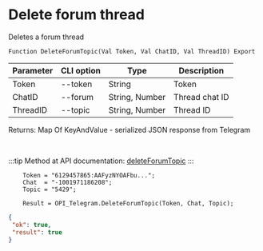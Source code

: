﻿---
sidebar_position: 6
---

# Delete forum thread
 Deletes a forum thread



`Function DeleteForumTopic(Val Token, Val ChatID, Val ThreadID) Export`

  | Parameter | CLI option | Type | Description |
  |-|-|-|-|
  | Token | --token | String | Token |
  | ChatID | --forum | String, Number | Thread chat ID |
  | ThreadID | --topic | String, Number | Thread ID |

  
  Returns:  Map Of KeyAndValue - serialized JSON response from Telegram

<br/>

:::tip
Method at API documentation: [deleteForumTopic](https://core.telegram.org/bots/api#deleteforumtopic)
:::
<br/>


```bsl title="Code example"
    Token = "6129457865:AAFyzNYOAFbu...";
    Chat  = "-1001971186208";
    Topic = "5429";

    Result = OPI_Telegram.DeleteForumTopic(Token, Chat, Topic);
```
 



```json title="Result"
{
 "ok": true,
 "result": true
}
```
